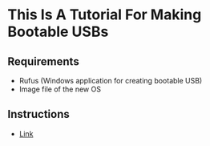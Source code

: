# This Is A Tutorial For Making Bootable USBs

## Requirements
- Rufus (Windows application for creating bootable USB)
- Image file of the new OS

## Instructions
- [Link](https://www.youtube.com/watch?v=X_fDdUgqIUQ)
